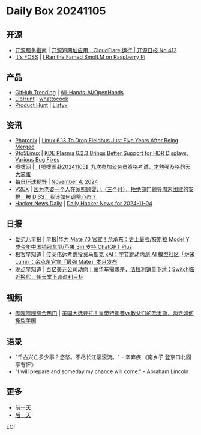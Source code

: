 # Daily Box 20241105

## 开源
- [开源服务指南](https://osguider.com/blog/) | [开源短网址应用：CloudFlare 运行 | 开源日报 No.412](https://osguider.com/blog/post/daily/daily-412/)
- [It's FOSS](https://itsfoss.com/) | [I Ran the Famed SmolLM on Raspberry Pi](https://itsfoss.com/smollm-raspberry-pi/)

## 产品
- [GitHub Trending](https://github.com/trending?since=daily) | [All-Hands-AI/OpenHands](https://github.com/All-Hands-AI/OpenHands)
- [LibHunt](https://www.libhunt.com/) | [whattocook](https://www.libhunt.com/r/whattocook)
- [Product Hunt](https://www.producthunt.com) | [Listy+](https://www.producthunt.com/posts/listy-2)

## 资讯
- [Phoronix](https://www.phoronix.com/) | [Linux 6.13 To Drop Fieldbus Just Five Years After Being Merged](https://www.phoronix.com/news/Linux-6.13-Dropping-Fieldbus)
- [9to5Linux](https://9to5linux.com/) | [KDE Plasma 6.2.3 Brings Better Support for HDR Displays, Various Bug Fixes](https://9to5linux.com/kde-plasma-6-2-3-brings-better-support-for-hdr-displays-various-bug-fixes)
- [喷嚏网](http://www.dapenti.com/blog/blog.asp?subjectid=70&name=xilei) | [【喷嚏图卦20241105】九次参加公务员资格考试，才勉强及格的天大笨蛋](http://www.dapenti.com/blog/more.asp?name=xilei&id=182252)
- [每日环球视野](https://idai.ly/) | [November 4, 2024](http://m.idai.ly/se/a193iG?1730649600)
- [V2EX](https://www.v2ex.com/) | [因为老婆一个人在家照顾婴儿（三个月），拒绝部门领导周末团建的安排，被 DISS，我该如何调整心态？](https://www.v2ex.com/t/1086793)
- [Hacker News Daily](https://www.daemonology.net/hn-daily/) | [Daily Hacker News for 2024-11-04](https://www.daemonology.net/hn-daily/2024-11-04.html)

## 日报
- [爱范儿早报](https://www.ifanr.com/category/ifanrnews) | [早报|华为 Mate 70 官宣！余承东：史上最强/特斯拉 Model Y 成今年中国销冠车型/苹果 Siri 支持 ChatGPT Plus](https://www.ifanr.com/1605052)
- [极客早知道](https://www.geekpark.net/column/74) | [传英伟达考虑投资马斯克 xAI；字节跳动内测 AI 模型社区「炉米 Lumi」；余承东官宣「最强 Mate」本月发布](https://www.geekpark.net/news/342713)
- [晚点早知道](https://www.latepost.com/news/index?proma=3) | [百亿美元公司动向丨豪华车需求差，法拉利销量下滑；Switch临近换代，任天堂下调盈利目标](https://www.latepost.com/news/dj_detail?id=2598)

## 视频
- [哔哩哔哩综合热门](https://www.bilibili.com/v/popular/all/) | [美国大选开打！皇帝特朗普vs教父们的哈里斯，两党如何撕裂美国](https://b23.tv/BV1hJDNYAENJ)

## 语录
- "千古兴亡多少事？悠悠。不尽长江滚滚流。" - 辛弃疾 《南乡子·登京口北固亭有怀》
- "I will prepare and someday my chance will come." - Abraham Lincoln

## 更多
- [前一天](daily-box-20241104.md)
- [后一天](daily-box-20241106.md)

EOF